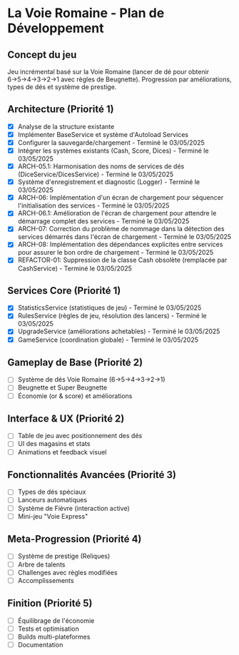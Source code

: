 # La Voie Romaine - Plan de Développement

## Concept du jeu
Jeu incrémental basé sur la Voie Romaine (lancer de dé pour obtenir 6→5→4→3→2→1 avec règles de Beugnette). Progression par améliorations, types de dés et système de prestige.

## Architecture (Priorité 1)
- [x] Analyse de la structure existante
- [x] Implémenter BaseService et système d'Autoload Services
- [x] Configurer la sauvegarde/chargement - Terminé le 03/05/2025
- [x] Intégrer les systèmes existants (Cash, Score, Dices) - Terminé le 03/05/2025
- [x] ARCH-05.1: Harmonisation des noms de services de dés (DiceService/DicesService) - Terminé le 03/05/2025
- [x] Système d'enregistrement et diagnostic (Logger) - Terminé le 03/05/2025
- [x] ARCH-06: Implémentation d'un écran de chargement pour séquencer l'initialisation des services - Terminé le 03/05/2025
- [x] ARCH-06.1: Amélioration de l'écran de chargement pour attendre le démarrage complet des services - Terminé le 03/05/2025
- [x] ARCH-07: Correction du problème de nommage dans la détection des services démarrés dans l'écran de chargement - Terminé le 03/05/2025
- [x] ARCH-08: Implémentation des dépendances explicites entre services pour assurer le bon ordre de chargement - Terminé le 03/05/2025
- [x] REFACTOR-01: Suppression de la classe Cash obsolète (remplacée par CashService) - Terminé le 03/05/2025

## Services Core (Priorité 1)
- [x] StatisticsService (statistiques de jeu) - Terminé le 03/05/2025
- [x] RulesService (règles de jeu, résolution des lancers) - Terminé le 03/05/2025
- [x] UpgradeService (améliorations achetables) - Terminé le 03/05/2025
- [x] GameService (coordination globale) - Terminé le 03/05/2025

## Gameplay de Base (Priorité 2)
- [ ] Système de dés Voie Romaine (6→5→4→3→2→1)
- [ ] Beugnette et Super Beugnette
- [ ] Économie (or & score) et améliorations

## Interface & UX (Priorité 2)
- [ ] Table de jeu avec positionnement des dés
- [ ] UI des magasins et stats
- [ ] Animations et feedback visuel

## Fonctionnalités Avancées (Priorité 3)
- [ ] Types de dés spéciaux
- [ ] Lanceurs automatiques
- [ ] Système de Fièvre (interaction active)
- [ ] Mini-jeu "Voie Express"

## Meta-Progression (Priorité 4)
- [ ] Système de prestige (Reliques)
- [ ] Arbre de talents
- [ ] Challenges avec règles modifiées
- [ ] Accomplissements

## Finition (Priorité 5)
- [ ] Équilibrage de l'économie
- [ ] Tests et optimisation
- [ ] Builds multi-plateformes
- [ ] Documentation